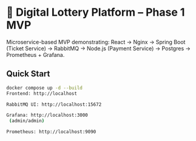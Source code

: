 # 🎰 Digital Lottery Platform – Phase 1 MVP

Microservice-based MVP demonstrating:
React → Nginx → Spring Boot (Ticket Service) → RabbitMQ → Node.js (Payment Service) → Postgres → Prometheus + Grafana.

## Quick Start
```bash
docker compose up -d --build
Frontend: http://localhost

RabbitMQ UI: http://localhost:15672

Grafana: http://localhost:3000
 (admin/admin)

Prometheus: http://localhost:9090

